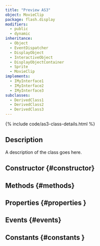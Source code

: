 ```yaml
---
title: "Preview AS3"
object: MovieClip
package: flash.display
modifiers:
  - public
  - dynamic
inheritance:
  - Object
  - EventDispatcher
  - DisplayObject
  - InteractiveObject
  - DisplayObjectContainer
  - Sprite
  - MovieClip
implements:
  - IMyInterface1
  - IMyInterface2
  - IMyInterface3
subclasses:
  - DerivedClass1
  - DerivedClass2
  - DerivedClass3
---
```



{% include code/as3-class-details.html %}


## Description
A description of the class goes here.

## Constructor {#constructor}

## Methods {#methods}

## Properties {#properties }

## Events {#events}

## Constants {#constants }
